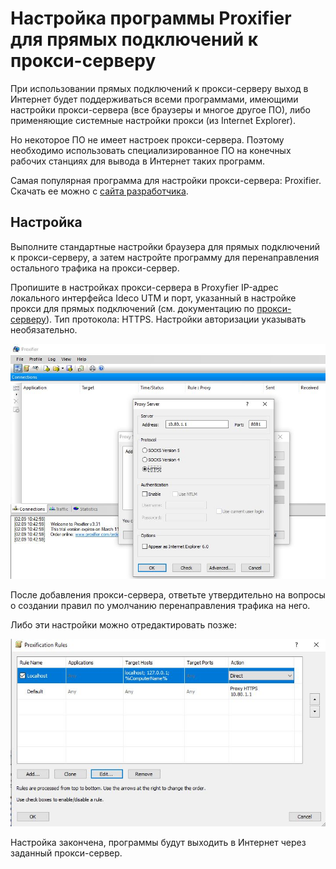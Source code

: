 # Настройка программы Proxifier для прямых подключений к прокси-серверу

При использовании прямых подключений к прокси-серверу выход в Интернет будет поддерживаться всеми программами, имеющими настройки прокси-сервера \(все браузеры и многое другое ПО\), либо применяющие системные настройки прокси \(из Internet Explorer\).

Но некоторое ПО не имеет настроек прокси-сервера. Поэтому необходимо использовать специализированное ПО на конечных рабочих станциях для вывода в Интернет таких программ.

Самая популярная программа для настройки прокси-сервера: Proxifier. Скачать ее можно с [сайта разработчика](http://www.proxifier.com/).

## Настройка

Выполните стандартные настройки браузера для прямых подключений к прокси-серверу, а затем настройте программу для перенаправления остального трафика на прокси-сервер.

Пропишите в настройках прокси-сервера в Proxyfier IP-адрес локального интерфейса Ideco UTM и порт, указанный в настройке прокси для прямых подключений \(см. документацию по [прокси-серверу](../services/proxy/)\). Тип протокола: HTTPS. Настройки авторизации указывать необязательно.

![](../.gitbook/assets/6062169%20%281%29.jpg)

После добавления прокси-сервера, ответьте утвердительно на вопросы о создании правил по умолчанию перенаправления трафика на него.

Либо эти настройки можно отредактировать позже:

![](../.gitbook/assets/proxyfier02%20%281%29%20%282%29%20%282%29%20%282%29%20%282%29.jpg)

Настройка закончена, программы будут выходить в Интернет через заданный прокси-сервер.

